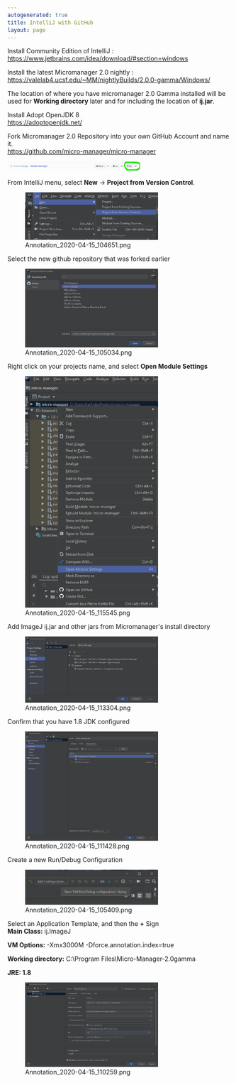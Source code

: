 ```yaml
---
autogenerated: true
title: IntelliJ with GitHub
layout: page
---
```


Install Community Edition of IntelliJ : <https://www.jetbrains.com/idea/download/#section=windows>  

<!-- -->

Install the latest Micromanager 2.0 nightly : <https://valelab4.ucsf.edu/~MM/nightlyBuilds/2.0.0-gamma/Windows/>  

The location of where you have micromanager 2.0 Gamma installed will be
used for **Working directory** later and for including the location of
**ij.jar**.

Install Adopt OpenJDK 8  
<https://adoptopenjdk.net/>

<!-- -->

Fork Micromanager 2.0 Repository into your own GitHub Account and name it.  
<https://github.com/micro-manager/micro-manager>

<img src="media/Annotation_2020-04-15_104551.png" title="fig:media/Annotation_2020-04-15_104551.png" width="300" alt="Annotation_2020-04-15_104551.png" />

<!-- -->

From IntelliJ menu, select **New** -&gt; **Project from Version Control**.  

<figure>
<img src="media/Annotation_2020-04-15_104651.png" title="Annotation_2020-04-15_104651.png" width="300" alt="Annotation_2020-04-15_104651.png" /><figcaption aria-hidden="true">Annotation_2020-04-15_104651.png</figcaption>
</figure>

Select the new github repository that was forked earlier  

<figure>
<img src="media/Annotation_2020-04-15_105034.png" title="Annotation_2020-04-15_105034.png" width="300" alt="Annotation_2020-04-15_105034.png" /><figcaption aria-hidden="true">Annotation_2020-04-15_105034.png</figcaption>
</figure>

Right click on your projects name, and select **Open Module Settings**  

<figure>
<img src="media/Annotation_2020-04-15_115545.png" title="Annotation_2020-04-15_115545.png" width="300" alt="Annotation_2020-04-15_115545.png" /><figcaption aria-hidden="true">Annotation_2020-04-15_115545.png</figcaption>
</figure>

Add ImageJ ij.jar and other jars from Micromanager's install directory  

<figure>
<img src="media/Annotation_2020-04-15_113304.png" title="Annotation_2020-04-15_113304.png" width="300" alt="Annotation_2020-04-15_113304.png" /><figcaption aria-hidden="true">Annotation_2020-04-15_113304.png</figcaption>
</figure>

Confirm that you have 1.8 JDK configured  

<figure>
<img src="media/Annotation_2020-04-15_111428.png" title="Annotation_2020-04-15_111428.png" width="300" alt="Annotation_2020-04-15_111428.png" /><figcaption aria-hidden="true">Annotation_2020-04-15_111428.png</figcaption>
</figure>

Create a new Run/Debug Configuration  

<figure>
<img src="media/Annotation_2020-04-15_105409.png" title="Annotation_2020-04-15_105409.png" width="300" alt="Annotation_2020-04-15_105409.png" /><figcaption aria-hidden="true">Annotation_2020-04-15_105409.png</figcaption>
</figure>

Select an Application Template, and then the **+** Sign  
**Main Class:** ij.ImageJ

**VM Options:** -Xmx3000M -Dforce.annotation.index=true

**Working directory:** C:\\Program Files\\Micro-Manager-2.0gamma

**JRE: 1.8**

<figure>
<img src="media/Annotation_2020-04-15_110259.png" title="Annotation_2020-04-15_110259.png" width="300" alt="Annotation_2020-04-15_110259.png" /><figcaption aria-hidden="true">Annotation_2020-04-15_110259.png</figcaption>
</figure>

